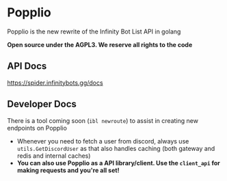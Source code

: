 # Popplio

Popplio is the new rewrite of the Infinity Bot List API in golang

**Open source under the AGPL3. We reserve all rights to the code**

## API Docs

https://spider.infinitybots.gg/docs

## Developer Docs

There is a tool coming soon (``ibl newroute``) to assist in creating new endpoints on Popplio

- Whenever you need to fetch a user from discord, always use ``utils.GetDiscordUser`` as that also handles caching (both gateway and redis and internal caches)
- **You can also use Popplio as a API library/client. Use the ``client_api`` for making requests and you're all set!**